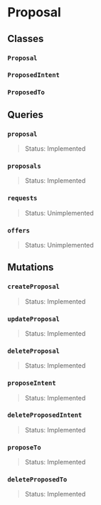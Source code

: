 # Proposal

## Classes

### `Proposal`

### `ProposedIntent`

### `ProposedTo`

## Queries

### `proposal`
> Status: Implemented

### `proposals`
> Status: Implemented

### `requests`
> Status: Unimplemented

### `offers`
> Status: Unimplemented

## Mutations

### `createProposal`

> Status: Implemented

### `updateProposal`

> Status: Implemented

### `deleteProposal`

> Status: Implemented

### `proposeIntent`

> Status: Implemented

### `deleteProposedIntent`

> Status: Implemented

### `proposeTo`

> Status: Implemented

### `deleteProposedTo`

> Status: Implemented

